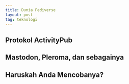 ```yaml
---
title: Dunia Fediverse
layout: post
tag: teknologi
---
```


## Protokol ActivityPub
## Mastodon, Pleroma, dan sebagainya
## Haruskah Anda Mencobanya?
